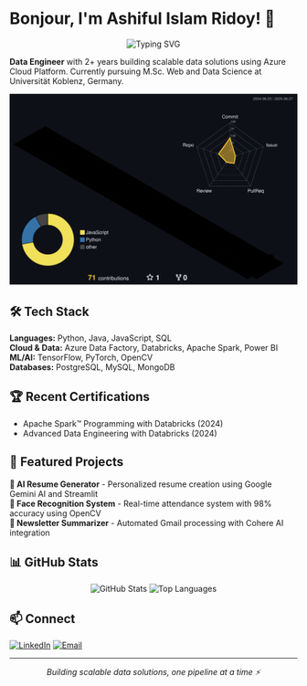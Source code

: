 # Bonjour, I'm Ashiful Islam Ridoy! 👋

<div align="center">
  <img src="https://readme-typing-svg.herokuapp.com?font=Fira+Code&pause=1000&color=2E9EF7&center=true&vCenter=true&width=435&lines=Data+Engineer;Azure+Cloud+Specialist;ML+Enthusiast&cursor=true" alt="Typing SVG" />
</div>

**Data Engineer** with 2+ years building scalable data solutions using Azure Cloud Platform. Currently pursuing M.Sc. Web and Data Science at Universität Koblenz, Germany.

![](./profile-3d-contrib/profile-night-rainbow.svg)

## 🛠️ Tech Stack

**Languages:** Python, Java, JavaScript, SQL  
**Cloud & Data:** Azure Data Factory, Databricks, Apache Spark, Power BI  
**ML/AI:** TensorFlow, PyTorch, OpenCV  
**Databases:** PostgreSQL, MySQL, MongoDB  

## 🏆 Recent Certifications
- Apache Spark™ Programming with Databricks (2024)
- Advanced Data Engineering with Databricks (2024)

## 🎯 Featured Projects

**🤖 AI Resume Generator** - Personalized resume creation using Google Gemini AI and Streamlit  
**👤 Face Recognition System** - Real-time attendance system with 98% accuracy using OpenCV  
**📧 Newsletter Summarizer** - Automated Gmail processing with Cohere AI integration  

## 📊 GitHub Stats

<div align="center">
  <img src="https://github-readme-stats.vercel.app/api?username=AshifulRidoy&show_icons=true&theme=tokyonight&hide_border=true&count_private=true" alt="GitHub Stats" height="165" />
  <img src="https://github-readme-stats.vercel.app/api/top-langs/?username=AshifulRidoy&layout=compact&theme=tokyonight&hide_border=true" alt="Top Languages" height="165" />
</div>

## 📫 Connect

[![LinkedIn](https://img.shields.io/badge/LinkedIn-0077B5?style=flat&logo=linkedin&logoColor=white)](https://linkedin.com/in/ashiful-islam-ridoy) [![Email](https://img.shields.io/badge/Email-D14836?style=flat&logo=gmail&logoColor=white)](mailto:ashiful.ridoy@gmail.com)

---
<div align="center">
<i>Building scalable data solutions, one pipeline at a time ⚡</i>
</div>
